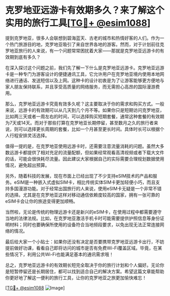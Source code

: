 # 克罗地亚远游卡有效期多久？来了解这个实用的旅行工具[[TG💪+ @esim1088](https://t.me/s/esim1088)]

提到克罗地亚，很多人会联想到碧海蓝天、古老的城市和热情好客的人们。作为一个热门旅游目的地，克罗地亚吸引了来自世界各地的游客。然而，对于计划前往克罗地亚旅行的人来说，有一个问题常常困扰着大家——那就是克罗地亚远游卡的有效期到底有多久？

在深入探讨这个问题之前，我们先了解一下什么是克罗地亚远游卡。克罗地亚远游卡是一种专门为游客设计的便捷通讯工具，它允许用户在克罗地亚境内使用本地网络进行通话、发送短信以及上网。这种卡的设计初衷是为了让游客能够更方便地与家人朋友保持联系，并且享受高质量的网络服务，而无需担心高昂的国际漫游费用。

那么，克罗地亚远游卡究竟有效多久呢？这主要取决于你的需求和购买方式。一般来说，远游卡的有效期可以从几天到几个月不等。如果你只是短期访问克罗地亚，比如两三天或者一周左右的时间，可以选择购买短期套餐，通常这种套餐的有效期为7天或14天。而对于那些打算在克罗地亚长期停留，甚至数月之久的旅行者来说，则可以选择更长周期的套餐，比如一个月甚至更长时间。具体时长可以根据个人行程安排灵活选择。

值得一提的是，在克罗地亚使用远游卡时，还需要注意流量消耗的问题。虽然大多数远游卡都提供了相对充足的流量配额，但如果经常观看高清视频或者下载大文件的话，可能会很快耗尽流量。因此建议大家根据自己的实际需要合理规划数据使用情况，避免超出预算。

另外，随着科技的发展，现在市面上已经出现了不少支持eSIM技术的产品和服务。eSIM是一种嵌入式虚拟SIM卡，相比传统实体SIM卡更加轻便小巧，而且支持多国漫游功能。对于经常出国旅行的人来说，使用eSIM卡无疑是一个非常不错的选择。尤其是在克罗地亚这样对移动通信依赖度较高的国家，拥有一张可靠的eSIM卡会让你的旅途变得更加顺畅。

当然啦，无论是传统的物理远游卡还是新兴的eSIM卡，在使用过程中都需要遵守当地的法律法规。比如，在克罗地亚激活手机卡时可能需要提供护照信息等身份证明材料；同时也要确保所使用的设备符合当地频段要求，以免出现无法正常连接网络的情况。

最后给大家一个小贴士：如果你还没有决定是否要携带克罗地亚远游卡出行，不妨提前做好功课，看看自己即将访问的城市是否有免费Wi-Fi覆盖区域。毕竟，在某些情况下，利用公共Wi-Fi也能满足基本的通讯需求哦！

总之，克罗地亚远游卡的有效期长短完全取决于你的旅行计划和个人偏好。无论你是短暂停留还是长期居住，都可以找到适合自己的解决方案。希望这篇文章能帮助你更好地了解这一便利的旅行工具，让你的克罗地亚之旅更加愉快难忘！

[[TG💪+ @esim1088](https://t.me/s/esim1088) ![Image](https://i.postimg.cc/4NQfJmqS/Snipaste-2025-05-13-00-14-12.png)]